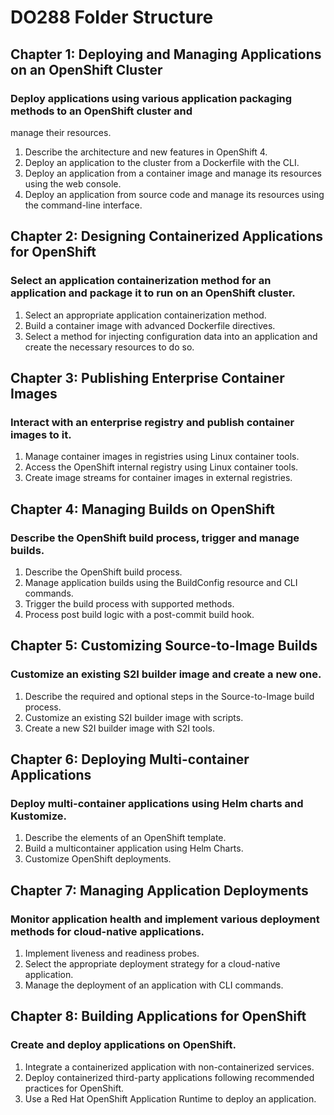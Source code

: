 # DO288 Folder Structure
## Chapter 1: Deploying and Managing Applications on an OpenShift Cluster
### Deploy applications using various application packaging methods to an OpenShift cluster and
manage their resources.
1. Describe the architecture and new features in OpenShift 4.
2. Deploy an application to the cluster from a Dockerfile with the CLI.
3. Deploy an application from a container image and manage its resources using the web console.
4. Deploy an application from source code and manage its resources using the command-line interface.

## Chapter 2: Designing Containerized Applications for OpenShift
### Select an application containerization method for an application and package it to run on an OpenShift cluster.
1. Select an appropriate application containerization method.
2. Build a container image with advanced Dockerfile directives.
3. Select a method for injecting configuration data into an application and create the necessary resources to do so.

## Chapter 3: Publishing Enterprise Container Images
### Interact with an enterprise registry and publish container images to it.
1. Manage container images in registries using Linux container tools.
2. Access the OpenShift internal registry using Linux container tools.
3. Create image streams for container images in external registries.

## Chapter 4: Managing Builds on OpenShift
### Describe the OpenShift build process, trigger and manage builds.
1. Describe the OpenShift build process.
2. Manage application builds using the BuildConfig resource and CLI commands.
3. Trigger the build process with supported methods.
4. Process post build logic with a post-commit build hook.

## Chapter 5: Customizing Source-to-Image Builds
### Customize an existing S2I builder image and create a new one.
1. Describe the required and optional steps in the Source-to-Image build process.
2. Customize an existing S2I builder image with scripts.
3. Create a new S2I builder image with S2I tools.

## Chapter 6: Deploying Multi-container Applications
### Deploy multi-container applications using Helm charts and Kustomize.
1. Describe the elements of an OpenShift template.
2. Build a multicontainer application using Helm Charts.
3. Customize OpenShift deployments.

## Chapter 7: Managing Application Deployments
### Monitor application health and implement various deployment methods for cloud-native applications.
1. Implement liveness and readiness probes.
2. Select the appropriate deployment strategy for a cloud-native application.
3. Manage the deployment of an application with CLI commands.

## Chapter 8: Building Applications for OpenShift
### Create and deploy applications on OpenShift.
1. Integrate a containerized application with non-containerized services.
2. Deploy containerized third-party applications following recommended practices for OpenShift.
3. Use a Red Hat OpenShift Application Runtime to deploy an application.

